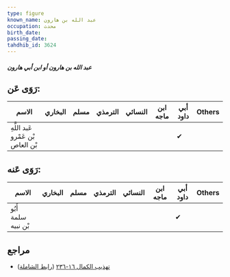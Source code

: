 ```yaml
---
type: figure
known_name: عبد الله بن هارون
occupation: محدث
birth_date:
passing_date:
tahdhib_id: 3624
---
```

##### عبد الله بن هارون أو ابن أبي هارون

## رَوَى عَن:
| الاسم                             | البخاري | مسلم | الترمذي | النسائي | ابن ماجه | أبي داود | Others |
| --------------------------------- | ------- | ---- | ------- | ------- | -------- | -------- | ------ |
| عَبد اللَّهِ بْن عَمْرو بْن العاص |         |      |         |         |          | ✔        |        |
## رَوَى عَنه:
| الاسم               | البخاري | مسلم | الترمذي | النسائي | ابن ماجه | أبي داود | Others |
| ------------------- | ------- | ---- | ------- | ------- | -------- | -------- | ------ |
| أَبُو سلمة بْن نبيه |         |      |         |         |          | ✔        |        |
## مراجع
- [تهذيب الكمال ١٦-٢٣٦](obsidian://open?vault=Tahdhib-al-Kamal&file=Figures/٣٦٢٤-عبد%20الله%20بن%20هارون%20أو%20ابن%20أبي%20هارون) ([رابط الشاملة](https://shamela.ws/book/3722/8229))